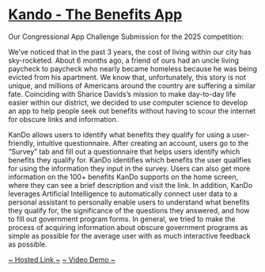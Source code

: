 # [Kando - The Benefits App](http://kando.govt.hu/)

Our Congressional App Challenge Submission for the 2025 competition:

We’ve noticed that in the past 3 years, the cost of living within our city has sky-rocketed. About 6 months ago, a friend of ours had an uncle living paycheck to paycheck who nearly became homeless because he was being evicted from his apartment. We know that, unfortunately, this story is not unique, and millions of Americans around the country are suffering a similar fate. Coinciding with Sharice Davids’s mission to make day-to-day life easier within our district, we decided to use computer science to develop an app to help people seek out benefits without having to scour the internet for obscure links and information.

KanDo allows users to identify what benefits they qualify for using a user-friendly, intuitive questionnaire. After creating an account, users go to the “Survey” tab and fill out a questionnaire that helps users identify which benefits they qualify for. KanDo identifies which benefits the user qualifies for using the information they input in the survey. Users can also get more information on the 100+ benefits KanDo supports on the home screen, where they can see a brief description and visit the link. In addition, KanDo leverages Artificial Intelligence to automatically connect user data to a personal assistant to personally enable users to understand what benefits they qualify for, the significance of the questions they answered, and how to fill out government program forms. In general, we tried to make the process of acquiring information about obscure government programs as simple as possible for the average user with as much interactive feedback as possible.

[~ Hosted Link ~](http://kando.govt.hu/)
[~ Video Demo ~](https://youtu.be/Mzqdy-fnJWc)
